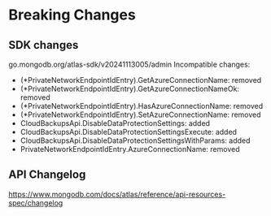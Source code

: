 # Breaking Changes

## SDK changes

go.mongodb.org/atlas-sdk/v20241113005/admin
Incompatible changes:

- (\*PrivateNetworkEndpointIdEntry).GetAzureConnectionName: removed
- (\*PrivateNetworkEndpointIdEntry).GetAzureConnectionNameOk: removed
- (\*PrivateNetworkEndpointIdEntry).HasAzureConnectionName: removed
- (\*PrivateNetworkEndpointIdEntry).SetAzureConnectionName: removed
- CloudBackupsApi.DisableDataProtectionSettings: added
- CloudBackupsApi.DisableDataProtectionSettingsExecute: added
- CloudBackupsApi.DisableDataProtectionSettingsWithParams: added
- PrivateNetworkEndpointIdEntry.AzureConnectionName: removed

## API Changelog

https://www.mongodb.com/docs/atlas/reference/api-resources-spec/changelog

